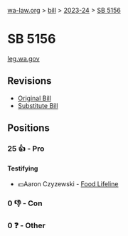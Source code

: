 [wa-law.org](/) > [bill](/bill/) > [2023-24](/bill/2023-24/) > [SB 5156](/bill/2023-24/sb/5156/)

# SB 5156
[leg.wa.gov](https://app.leg.wa.gov/billsummary?BillNumber=5156&Year=2023&Initiative=false)

## Revisions
* [Original Bill](1/)
* [Substitute Bill](S/)

## Positions
### 25 👍 - Pro
#### Testifying
* 💵Aaron Czyzewski - [Food Lifeline](/org/food_lifeline/)

### 0 👎 - Con

### 0 ❓ - Other
